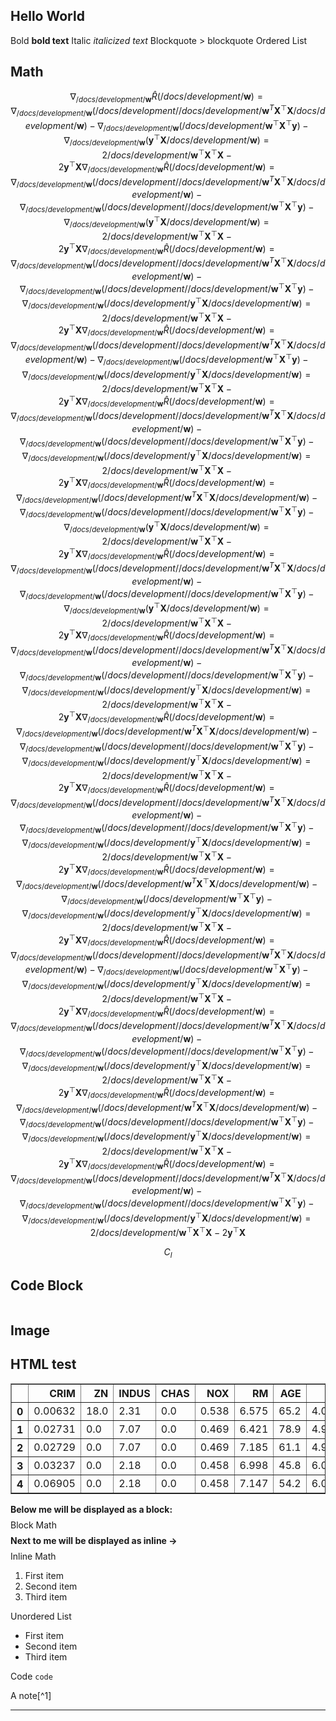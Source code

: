 ## Hello World

Bold **bold text**
Italic _italicized text_
Blockquote > blockquote
Ordered List

## Math
$$
\nabla_{/docs/development/\mathbf{w}} \hat{R}(/docs/development/\mathbf{w}) = \nabla_{/docs/development/\mathbf{w}} (/docs/development//docs/development/\mathbf{w}^T \mathbf{X}^\top \mathbf{X} /docs/development/\mathbf{w}) - \nabla_{/docs/development/\mathbf{w}} ( /docs/development/\mathbf{w}^\top \mathbf{X}^\top \mathbf{y}) - \nabla_{/docs/development/\mathbf{w}} (\mathbf{y}^\top \mathbf{X} /docs/development/\mathbf{w}) = 2 /docs/development/\mathbf{w}^\top \mathbf{X}^\top \mathbf{X} - 2 \mathbf{y}^\top \mathbf{X}
\nabla_{/docs/development/\mathbf{w}} \hat{R}(/docs/development/\mathbf{w}) = \nabla_{/docs/development/\mathbf{w}} (/docs/development//docs/development/\mathbf{w}^T \mathbf{X}^\top \mathbf{X} /docs/development/\mathbf{w}) - \nabla_{/docs/development/\mathbf{w}} (/docs/development/ /docs/development/\mathbf{w}^\top \mathbf{X}^\top \mathbf{y}) - \nabla_{/docs/development/\mathbf{w}} (\mathbf{y}^\top \mathbf{X} /docs/development/\mathbf{w}) = 2 /docs/development/\mathbf{w}^\top \mathbf{X}^\top \mathbf{X} - 2 \mathbf{y}^\top \mathbf{X}
\nabla_{/docs/development/\mathbf{w}} \hat{R}(/docs/development/\mathbf{w}) = \nabla_{/docs/development/\mathbf{w}} (/docs/development//docs/development/\mathbf{w}^T \mathbf{X}^\top \mathbf{X} /docs/development/\mathbf{w}) - \nabla_{/docs/development/\mathbf{w}} (/docs/development/ /docs/development/\mathbf{w}^\top \mathbf{X}^\top \mathbf{y}) - \nabla_{/docs/development/\mathbf{w}} (/docs/development/\mathbf{y}^\top \mathbf{X} /docs/development/\mathbf{w}) = 2 /docs/development/\mathbf{w}^\top \mathbf{X}^\top \mathbf{X} - 2 \mathbf{y}^\top \mathbf{X}
\nabla_{/docs/development/\mathbf{w}} \hat{R}(/docs/development/\mathbf{w}) = \nabla_{/docs/development/\mathbf{w}} (/docs/development//docs/development/\mathbf{w}^T \mathbf{X}^\top \mathbf{X} /docs/development/\mathbf{w}) - \nabla_{/docs/development/\mathbf{w}} ( /docs/development/\mathbf{w}^\top \mathbf{X}^\top \mathbf{y}) - \nabla_{/docs/development/\mathbf{w}} (/docs/development/\mathbf{y}^\top \mathbf{X} /docs/development/\mathbf{w}) = 2 /docs/development/\mathbf{w}^\top \mathbf{X}^\top \mathbf{X} - 2 \mathbf{y}^\top \mathbf{X}
\nabla_{/docs/development/\mathbf{w}} \hat{R}(/docs/development/\mathbf{w}) = \nabla_{/docs/development/\mathbf{w}} (/docs/development//docs/development/\mathbf{w}^T \mathbf{X}^\top \mathbf{X} /docs/development/\mathbf{w}) - \nabla_{/docs/development/\mathbf{w}} (/docs/development/ /docs/development/\mathbf{w}^\top \mathbf{X}^\top \mathbf{y}) - \nabla_{/docs/development/\mathbf{w}} (/docs/development/\mathbf{y}^\top \mathbf{X} /docs/development/\mathbf{w}) = 2 /docs/development/\mathbf{w}^\top \mathbf{X}^\top \mathbf{X} - 2 \mathbf{y}^\top \mathbf{X}
\nabla_{/docs/development/\mathbf{w}} \hat{R}(/docs/development/\mathbf{w}) = \nabla_{/docs/development/\mathbf{w}} (/docs/development/\mathbf{w}^T \mathbf{X}^\top \mathbf{X} /docs/development/\mathbf{w}) - \nabla_{/docs/development/\mathbf{w}} (/docs/development/ /docs/development/\mathbf{w}^\top \mathbf{X}^\top \mathbf{y}) - \nabla_{/docs/development/\mathbf{w}} (\mathbf{y}^\top \mathbf{X} /docs/development/\mathbf{w}) = 2 /docs/development/\mathbf{w}^\top \mathbf{X}^\top \mathbf{X} - 2 \mathbf{y}^\top \mathbf{X}
\nabla_{/docs/development/\mathbf{w}} \hat{R}(/docs/development/\mathbf{w}) = \nabla_{/docs/development/\mathbf{w}} (/docs/development//docs/development/\mathbf{w}^T \mathbf{X}^\top \mathbf{X} /docs/development/\mathbf{w}) - \nabla_{/docs/development/\mathbf{w}} (/docs/development/ /docs/development/\mathbf{w}^\top \mathbf{X}^\top \mathbf{y}) - \nabla_{/docs/development/\mathbf{w}} (\mathbf{y}^\top \mathbf{X} /docs/development/\mathbf{w}) = 2 /docs/development/\mathbf{w}^\top \mathbf{X}^\top \mathbf{X} - 2 \mathbf{y}^\top \mathbf{X}
\nabla_{/docs/development/\mathbf{w}} \hat{R}(/docs/development/\mathbf{w}) = \nabla_{/docs/development/\mathbf{w}} (/docs/development//docs/development/\mathbf{w}^T \mathbf{X}^\top \mathbf{X} /docs/development/\mathbf{w}) - \nabla_{/docs/development/\mathbf{w}} (/docs/development/ /docs/development/\mathbf{w}^\top \mathbf{X}^\top \mathbf{y}) - \nabla_{/docs/development/\mathbf{w}} (/docs/development/\mathbf{y}^\top \mathbf{X} /docs/development/\mathbf{w}) = 2 /docs/development/\mathbf{w}^\top \mathbf{X}^\top \mathbf{X} - 2 \mathbf{y}^\top \mathbf{X}
\nabla_{/docs/development/\mathbf{w}} \hat{R}(/docs/development/\mathbf{w}) = \nabla_{/docs/development/\mathbf{w}} (/docs/development/\mathbf{w}^T \mathbf{X}^\top \mathbf{X} /docs/development/\mathbf{w}) - \nabla_{/docs/development/\mathbf{w}} (/docs/development/ /docs/development/\mathbf{w}^\top \mathbf{X}^\top \mathbf{y}) - \nabla_{/docs/development/\mathbf{w}} (/docs/development/\mathbf{y}^\top \mathbf{X} /docs/development/\mathbf{w}) = 2 /docs/development/\mathbf{w}^\top \mathbf{X}^\top \mathbf{X} - 2 \mathbf{y}^\top \mathbf{X}
\nabla_{/docs/development/\mathbf{w}} \hat{R}(/docs/development/\mathbf{w}) = \nabla_{/docs/development/\mathbf{w}} (/docs/development//docs/development/\mathbf{w}^T \mathbf{X}^\top \mathbf{X} /docs/development/\mathbf{w}) - \nabla_{/docs/development/\mathbf{w}} (/docs/development/ /docs/development/\mathbf{w}^\top \mathbf{X}^\top \mathbf{y}) - \nabla_{/docs/development/\mathbf{w}} (/docs/development/\mathbf{y}^\top \mathbf{X} /docs/development/\mathbf{w}) = 2 /docs/development/\mathbf{w}^\top \mathbf{X}^\top \mathbf{X} - 2 \mathbf{y}^\top \mathbf{X}
\nabla_{/docs/development/\mathbf{w}} \hat{R}(/docs/development/\mathbf{w}) = \nabla_{/docs/development/\mathbf{w}} (/docs/development/\mathbf{w}^T \mathbf{X}^\top \mathbf{X} /docs/development/\mathbf{w}) - \nabla_{/docs/development/\mathbf{w}} ( /docs/development/\mathbf{w}^\top \mathbf{X}^\top \mathbf{y}) - \nabla_{/docs/development/\mathbf{w}} (/docs/development/\mathbf{y}^\top \mathbf{X} /docs/development/\mathbf{w}) = 2 /docs/development/\mathbf{w}^\top \mathbf{X}^\top \mathbf{X} - 2 \mathbf{y}^\top \mathbf{X}
\nabla_{/docs/development/\mathbf{w}} \hat{R}(/docs/development/\mathbf{w}) = \nabla_{/docs/development/\mathbf{w}} (/docs/development//docs/development/\mathbf{w}^T \mathbf{X}^\top \mathbf{X} /docs/development/\mathbf{w}) - \nabla_{/docs/development/\mathbf{w}} ( /docs/development/\mathbf{w}^\top \mathbf{X}^\top \mathbf{y}) - \nabla_{/docs/development/\mathbf{w}} (/docs/development/\mathbf{y}^\top \mathbf{X} /docs/development/\mathbf{w}) = 2 /docs/development/\mathbf{w}^\top \mathbf{X}^\top \mathbf{X} - 2 \mathbf{y}^\top \mathbf{X}
\nabla_{/docs/development/\mathbf{w}} \hat{R}(/docs/development/\mathbf{w}) = \nabla_{/docs/development/\mathbf{w}} (/docs/development//docs/development/\mathbf{w}^T \mathbf{X}^\top \mathbf{X} /docs/development/\mathbf{w}) - \nabla_{/docs/development/\mathbf{w}} (/docs/development/ /docs/development/\mathbf{w}^\top \mathbf{X}^\top \mathbf{y}) - \nabla_{/docs/development/\mathbf{w}} (/docs/development/\mathbf{y}^\top \mathbf{X} /docs/development/\mathbf{w}) = 2 /docs/development/\mathbf{w}^\top \mathbf{X}^\top \mathbf{X} - 2 \mathbf{y}^\top \mathbf{X}
\nabla_{/docs/development/\mathbf{w}} \hat{R}(/docs/development/\mathbf{w}) = \nabla_{/docs/development/\mathbf{w}} (/docs/development/\mathbf{w}^T \mathbf{X}^\top \mathbf{X} /docs/development/\mathbf{w}) - \nabla_{/docs/development/\mathbf{w}} (/docs/development/ /docs/development/\mathbf{w}^\top \mathbf{X}^\top \mathbf{y}) - \nabla_{/docs/development/\mathbf{w}} (/docs/development/\mathbf{y}^\top \mathbf{X} /docs/development/\mathbf{w}) = 2 /docs/development/\mathbf{w}^\top \mathbf{X}^\top \mathbf{X} - 2 \mathbf{y}^\top \mathbf{X}
\nabla_{/docs/development/\mathbf{w}} \hat{R}(/docs/development/\mathbf{w}) = \nabla_{/docs/development/\mathbf{w}} (/docs/development//docs/development/\mathbf{w}^T \mathbf{X}^\top \mathbf{X} /docs/development/\mathbf{w}) - \nabla_{/docs/development/\mathbf{w}} (/docs/development/ /docs/development/\mathbf{w}^\top \mathbf{X}^\top \mathbf{y}) - \nabla_{/docs/development/\mathbf{w}} (/docs/development/\mathbf{y}^\top \mathbf{X} /docs/development/\mathbf{w}) = 2 /docs/development/\mathbf{w}^\top \mathbf{X}^\top \mathbf{X} - 2 \mathbf{y}^\top \mathbf{X}
$$

$$ C_l $$

## Code Block
```python
```

## Image

## HTML test

<div>
<style scoped>
    .dataframe tbody tr th:only-of-type {
        vertical-align: middle;
    }

    .dataframe tbody tr th {
        vertical-align: top;
    }

    .dataframe thead th {
        text-align: right;
    }
</style>
<table border="1" class="dataframe">
  <thead>
    <tr style="text-align: right;">
      <th></th>
      <th>CRIM</th>
      <th>ZN</th>
      <th>INDUS</th>
      <th>CHAS</th>
      <th>NOX</th>
      <th>RM</th>
      <th>AGE</th>
      <th>DIS</th>
      <th>RAD</th>
      <th>TAX</th>
      <th>PTRATIO</th>
      <th>B</th>
      <th>LSTAT</th>
    </tr>
  </thead>
  <tbody>
    <tr>
      <th>0</th>
      <td>0.00632</td>
      <td>18.0</td>
      <td>2.31</td>
      <td>0.0</td>
      <td>0.538</td>
      <td>6.575</td>
      <td>65.2</td>
      <td>4.0900</td>
      <td>1.0</td>
      <td>296.0</td>
      <td>15.3</td>
      <td>396.90</td>
      <td>4.98</td>
    </tr>
    <tr>
      <th>1</th>
      <td>0.02731</td>
      <td>0.0</td>
      <td>7.07</td>
      <td>0.0</td>
      <td>0.469</td>
      <td>6.421</td>
      <td>78.9</td>
      <td>4.9671</td>
      <td>2.0</td>
      <td>242.0</td>
      <td>17.8</td>
      <td>396.90</td>
      <td>9.14</td>
    </tr>
    <tr>
      <th>2</th>
      <td>0.02729</td>
      <td>0.0</td>
      <td>7.07</td>
      <td>0.0</td>
      <td>0.469</td>
      <td>7.185</td>
      <td>61.1</td>
      <td>4.9671</td>
      <td>2.0</td>
      <td>242.0</td>
      <td>17.8</td>
      <td>392.83</td>
      <td>4.03</td>
    </tr>
    <tr>
      <th>3</th>
      <td>0.03237</td>
      <td>0.0</td>
      <td>2.18</td>
      <td>0.0</td>
      <td>0.458</td>
      <td>6.998</td>
      <td>45.8</td>
      <td>6.0622</td>
      <td>3.0</td>
      <td>222.0</td>
      <td>18.7</td>
      <td>394.63</td>
      <td>2.94</td>
    </tr>
    <tr>
      <th>4</th>
      <td>0.06905</td>
      <td>0.0</td>
      <td>2.18</td>
      <td>0.0</td>
      <td>0.458</td>
      <td>7.147</td>
      <td>54.2</td>
      <td>6.0622</td>
      <td>3.0</td>
      <td>222.0</td>
      <td>18.7</td>
      <td>396.90</td>
      <td>5.33</td>
    </tr>
  </tbody>
</table>
</div>



**Below me will be displayed as a block:**
$$$$$$$$
Block Math
$$$$$$$$
**Next to me will be displayed as inline ->** $$$$Inline Math$$$$

1. First item
1. Second item
1. Third item

Unordered List

- First item
- Second item
- Third item

Code `code`

A note[^1]

---


